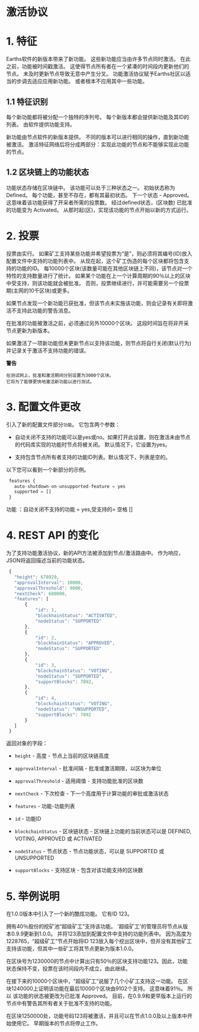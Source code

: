# 激活协议

# 1. 特征

Earths软件的新版本带来了新功能。 这些新功能应当由许多节点同时激活。 在此之前，功能被时间戳激活。 这使得节点所有者在一个紧凑的时间段内更新他们的节点。 未及时更新节点导致无意中产生分叉。 功能激活协议赋予Earths社区以适当的步调去适应应用新功能。 或者根本不应用其中一些功能。

## 1.1 特征识别

每个新功能都将被分配一个独特的序列号。 每个新版本都会提供新功能及其ID的列表。 由软件提供功能支持。

新功能由节点软件的新版本提供。 不同的版本可以进行相同的操作，直到新功能被激活。 激活特征网络后将分成两部分：实现此功能的节点和不能够实现此功能的节点。

## 1.2 区块链上的功能状态

功能状态存储在区块链中。 该功能可以处于三种状态之一。 初始状态称为 Defined。 每个功能，甚至不存在，都有其最初状态。 下一个状态 - Approved。 这意味着该功能获得了开采者所需的投票数。 经过defined状态，\(区块数\) 已批准的功能变为 Activated。 从那时起\(区\)，实现该功能的节点开始以新的方式运行。

# 2. 投票

投票由实行。 如果矿工支持某些功能并希望投票为“是”，则必须将其编号\(ID\)放入配置文件中支持的功能列表中。 从现在起，这个矿工伪造的每个区块都将包含支持的功能的ID。 每10000个区块\(该数量可能在其他区块链上不同\)，该节点对一个特性的支持数量进行了统计。 如果某个功能在上一个计算周期的90％以上的区块中受支持，则该功能就会被批准。 否则，投票继续进行，并可能需要另一个投票期\(主网的10千区块\)或更多。

如果节点发现一个新功能已获批准，但该节点未实施该功能，则会记录有关即将激活不支持此功能的警告消息。

在批准的功能被激活之前，必须通过另外10000个区块。 这段时间旨在将非开采节点更新为新版本。

如果激活了一项新功能但未更新节点以支持该功能，则节点将自行关闭\(默认行为\)并记录关于激活不支持功能的错误。

**警告**

```
在测试网上，批准和激活期间分别设置为3000个区块。
它将为了能够更快地激活新功能以进行测试。
```

# 3. 配置文件更改

引入了新的配置文件部分`功能`。 它包含两个参数：

* 自动关闭不支持的功能可以是yes或no。如果打开此设置，则在激活未由节点的代码库实现的功能时节点将被关闭。 默认情况下，它设置为yes。

* 支持包含节点所有者支持的功能ID列表。默认情况下，列表是空的。

以下您可以看到一个新部分的示例。

```js
 features {
   auto-shutdown-on-unsupported-feature = yes
   supported = []
 }
```
功能 ：自动关闭不支持的功能 = yes,受支持的= 空格 []

# 4. REST API 的变化

为了支持功能激活协议，新的API方法被添加到节点/激活路由中。 作为响应，JSON将返回描述当前的功能状态。

```js
 {
   "height": 678929,
   "approvalInterval": 10000,
   "approvalThreshold": 9000,
   "nextCheck": 680000,
   "features": [
       {
           "id": 1,
           "blockhainStatus": "ACTIVATED",
           "nodeStatus": "SUPPORTED"
       },
       {
           "id": 2,
           "blockhainStatus": "APPROVED",
           "nodeStatus": "SUPPORTED"
       },
       {
           "id": 3,
           "blockchainStatus": "VOTING",
           "nodeStatus": "SUPPORTED",
           "supportBlocks": 7892,
       },
       {
           "id": 4,
           "blockchainStatus": "VOTING",
           "nodeStatus": "UNSUPPORTED",
           "supportBlocks": 7892
       }
   ]
 }
```

返回对象的字段：

* `height` - 高度 - 节点上当前的区块链高度

* `approvalInterval` - 批准间隔 - 批准或激活期限，以区块为单位

* `approvalThreshold` - 适用阈值 - 支持功能批准的区块数

* `nextCheck` - 下次检查 - 下一个高度用于计算功能的审批或激活状态

* `features` - 功能-功能列表

* `id` - 功能ID

* `blockchainStatus` - 区块链状态 - 区块链上功能的当前状态可以是 DEFINED, VOTING, APPROVED 或 ACTIVATED

* `nodeStatus` - 节点状态 - 节点功能状态，可以是 SUPPORTED 或 UNSUPPORTED

* `supportBlocks` - 支持区块 - 包含对该功能支持的区块数

# 5. 举例说明

在1.0.0版本中引入了一个新的酷炫功能。 它有ID 123。

拥有40％股份的挖矿池“超级矿工”支持该功能。 '超级矿工'的管理员将节点从版本0.9.9更新到1.0.0。 并将123添加到配置文件中支持的功能列表中。 因为高度为1228765，“超级矿工”节点开始将ID 123放入每个挖出区块中，但并没有其他矿工支持该功能，但其中一些矿工将其节点更新为版本1.0.0。

在区块号为1230000的节点中计算出只有50％的区块支持功能123。因此，功能状态保持不变，投票在该时间段内不成立，由此继续。

在接下来的10000个区块中，“超级矿工”说服了几个小矿工支持这一功能。 在区块1240000上证明该功能在最后10000个区块由9102个支持。 这意味着91％。 所以 该功能的状态被更改为已批准 Approved。 目前，在0.9.9和更早版本上运行的节点中有警告其所有者关于批准不支持的功能。

在区块1250000处，功能号码123将被激活，并且可以在节点1.0.0及以上版本中开始使用它。 早期版本的节点将停止工作。
